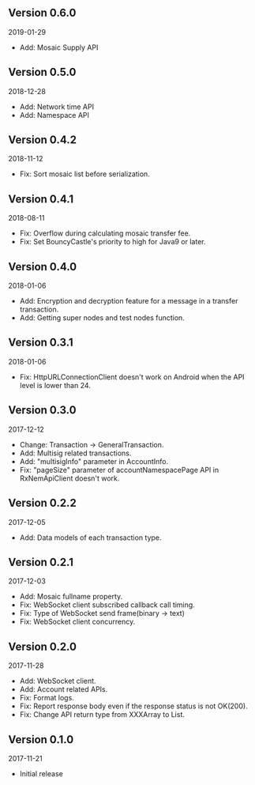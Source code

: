 ## Version 0.6.0

2019-01-29

* Add: Mosaic Supply API

## Version 0.5.0

2018-12-28

* Add: Network time API
* Add: Namespace API

## Version 0.4.2

2018-11-12

* Fix: Sort mosaic list before serialization.

## Version 0.4.1

2018-08-11

* Fix: Overflow during calculating mosaic transfer fee.
* Fix: Set BouncyCastle's priority to high for Java9 or later.

## Version 0.4.0

2018-01-06

* Add: Encryption and decryption feature for a message in a transfer transaction.
* Add: Getting super nodes and test nodes function.

## Version 0.3.1

2018-01-06

* Fix: HttpURLConnectionClient doesn't work on Android when the API level is lower than 24.

## Version 0.3.0

2017-12-12

* Change: Transaction -> GeneralTransaction.
* Add: Multisig related transactions.
* Add: "multisigInfo" parameter in AccountInfo.
* Fix: "pageSize" parameter of accountNamespacePage API in RxNemApiClient doesn't work.

## Version 0.2.2

2017-12-05

* Add: Data models of each transaction type.

## Version 0.2.1

2017-12-03

* Add: Mosaic fullname property.
* Fix: WebSocket client subscribed callback call timing.
* Fix: Type of WebSocket send frame(binary -> text)
* Fix: WebSocket client concurrency.


## Version 0.2.0

2017-11-28

* Add: WebSocket client.
* Add: Account related APIs.
* Fix: Format logs.
* Fix: Report response body even if the response status is not OK(200).
* Fix: Change API return type from XXXArray to List<XXX>.

## Version 0.1.0

2017-11-21

* Initial release
